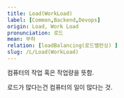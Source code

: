 ```yaml
---
title: Load(WorkLoad)
label: [Common,Backend,Devops]
origin: Load, Work Load
pronunciation: 로드
mean: 부하
relation: [loadBalancing(로드밸런싱) ]
slug: /L/Load(WorkLoad)
---
```


<content>


<p>컴퓨터의 작업 혹은 작업량을 뜻함.</p>
<p>로드가 많다는건 컴퓨터의 일이 많다는 것.</p>


</content>

